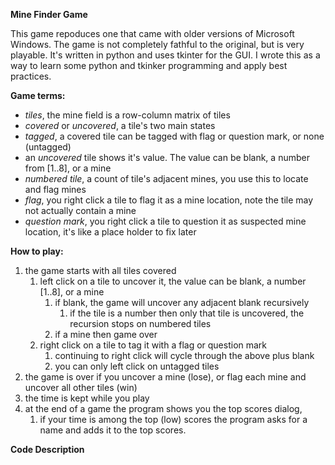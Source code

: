 **Mine Finder Game**

This game repoduces one that came with older versions of Microsoft Windows. The game is not completely fathful to the original, but is very playable. It's written in python and uses tkinter for the GUI. I wrote this as a way to learn some python and tkinker programming and apply best practices.

**Game terms:**
- _tiles_, the mine field is a row-column matrix of tiles
- _covered_ or _uncovered_, a tile's two main states
- _tagged_, a covered tile can be tagged with flag or question mark, or none (untagged)
- an _uncovered_ tile shows it's value. The value can be blank, a number from [1..8], or a mine
- _numbered tile_, a count of tile's adjacent mines, you use this to locate and flag mines
- _flag_, you right click a tile to flag it as a mine location, note the tile may not actually contain a mine
- _question mark_, you right click a tile to question it as suspected mine location, it's like a place holder to fix later

**How to play:**
1. the game starts with all tiles covered
   1. left click on a tile to uncover it, the value can be blank, a number [1..8], or a mine
      1. if blank, the game will uncover any adjacent blank recursively
         1. if the tile is a number then only that tile is uncovered, the recursion stops on numbered tiles
      1. if a mine then game over
   1. right click on a tile to tag it with a flag or question mark
      1. continuing to right click will cycle through the above plus blank
      1. you can only left click on untagged tiles
1. the game is over if you uncover a mine (lose), or flag each mine and uncover all other tiles (win)
1. the time is kept while you play
1. at the end of a game the program shows you the top scores dialog,
   1. if your time is among the top (low) scores the program asks for a name and adds it to the top scores.

**Code Description**

